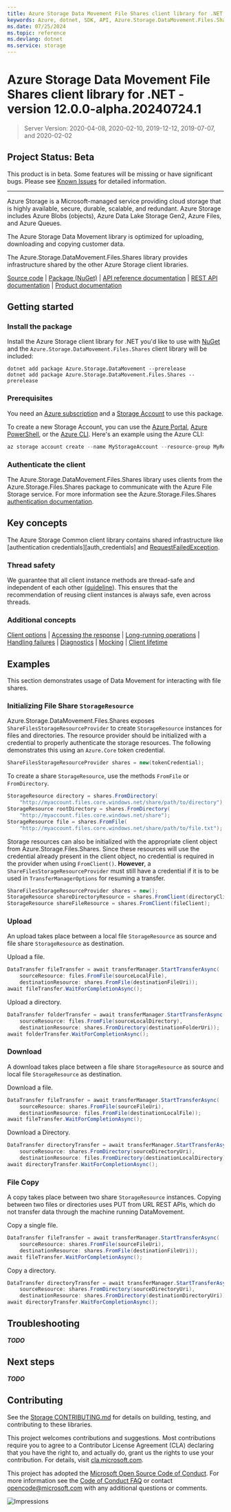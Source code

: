 ```yaml
---
title: Azure Storage Data Movement File Shares client library for .NET
keywords: Azure, dotnet, SDK, API, Azure.Storage.DataMovement.Files.Shares, storage
ms.date: 07/25/2024
ms.topic: reference
ms.devlang: dotnet
ms.service: storage
---
```

# Azure Storage Data Movement File Shares client library for .NET - version 12.0.0-alpha.20240724.1 


> Server Version: 2020-04-08, 2020-02-10, 2019-12-12, 2019-07-07, and 2020-02-02

## Project Status: Beta

This product is in beta. Some features will be missing or have significant bugs. Please see [Known Issues](https://github.com/Azure/azure-sdk-for-net/blob/main/sdk/storage/Azure.Storage.DataMovement/KnownIssues.md) for detailed information.

---

Azure Storage is a Microsoft-managed service providing cloud storage that is
highly available, secure, durable, scalable, and redundant. Azure Storage
includes Azure Blobs (objects), Azure Data Lake Storage Gen2, Azure Files,
and Azure Queues.

The Azure Storage Data Movement library is optimized for uploading, downloading and
copying customer data.

The Azure.Storage.DataMovement.Files.Shares library provides infrastructure shared by the other
Azure Storage client libraries.

[Source code][source] | [Package (NuGet)][package] | [API reference documentation][docs] | [REST API documentation][rest_docs] | [Product documentation][product_docs]

## Getting started

### Install the package

Install the Azure Storage client library for .NET you'd like to use with
[NuGet][nuget] and the `Azure.Storage.DataMovement.Files.Shares` client library will be included:

```dotnetcli
dotnet add package Azure.Storage.DataMovement --prerelease
dotnet add package Azure.Storage.DataMovement.Files.Shares --prerelease
```

### Prerequisites

You need an [Azure subscription][azure_sub] and a
[Storage Account][storage_account_docs] to use this package.

To create a new Storage Account, you can use the [Azure Portal][storage_account_create_portal],
[Azure PowerShell][storage_account_create_ps], or the [Azure CLI][storage_account_create_cli].
Here's an example using the Azure CLI:

```Powershell
az storage account create --name MyStorageAccount --resource-group MyResourceGroup --location westus --sku Standard_LRS
```

### Authenticate the client
The Azure.Storage.DataMovement.Files.Shares library uses clients from the Azure.Storage.Files.Shares package to communicate with the Azure File Storage service. For more information see the Azure.Storage.Files.Shares [authentication documentation](https://github.com/Azure/azure-sdk-for-net/tree/main/sdk/storage/Azure.Storage.Files.Shares#authenticate-the-client).

## Key concepts

The Azure Storage Common client library contains shared infrastructure like
[authentication credentials][auth_credentials] and [RequestFailedException][RequestFailedException].

### Thread safety
We guarantee that all client instance methods are thread-safe and independent of each other ([guideline](https://azure.github.io/azure-sdk/dotnet_introduction.html#dotnet-service-methods-thread-safety)). This ensures that the recommendation of reusing client instances is always safe, even across threads.

### Additional concepts
<!-- CLIENT COMMON BAR -->
[Client options](https://github.com/Azure/azure-sdk-for-net/blob/main/sdk/core/Azure.Core/README.md#configuring-service-clients-using-clientoptions) |
[Accessing the response](https://github.com/Azure/azure-sdk-for-net/blob/main/sdk/core/Azure.Core/README.md#accessing-http-response-details-using-responset) |
[Long-running operations](https://github.com/Azure/azure-sdk-for-net/blob/main/sdk/core/Azure.Core/README.md#consuming-long-running-operations-using-operationt) |
[Handling failures](https://github.com/Azure/azure-sdk-for-net/blob/main/sdk/core/Azure.Core/README.md#reporting-errors-requestfailedexception) |
[Diagnostics](https://github.com/Azure/azure-sdk-for-net/blob/main/sdk/core/Azure.Core/samples/Diagnostics.md) |
[Mocking](https://learn.microsoft.com/dotnet/azure/sdk/unit-testing-mocking) |
[Client lifetime](https://devblogs.microsoft.com/azure-sdk/lifetime-management-and-thread-safety-guarantees-of-azure-sdk-net-clients/)
<!-- CLIENT COMMON BAR -->

## Examples

This section demonstrates usage of Data Movement for interacting with file shares.

### Initializing File Share `StorageResource`

Azure.Storage.DataMovement.Files.Shares exposes `ShareFilesStorageResourceProvider` to create `StorageResource` instances for files and directories. The resource provider should be initialized with a credential to properly authenticate the storage resources. The following demonstrates this using an `Azure.Core` token credential.

```C# Snippet:MakeProvider_TokenCredential_Shares
ShareFilesStorageResourceProvider shares = new(tokenCredential);
```

To create a share `StorageResource`, use the methods `FromFile` or `FromDirectory`.

```C# Snippet:ResourceConstruction_Shares
StorageResource directory = shares.FromDirectory(
    "http://myaccount.files.core.windows.net/share/path/to/directory");
StorageResource rootDirectory = shares.FromDirectory(
    "http://myaccount.files.core.windows.net/share");
StorageResource file = shares.FromFile(
    "http://myaccount.files.core.windows.net/share/path/to/file.txt");
```

Storage resources can also be initialized with the appropriate client object from Azure.Storage.Files.Shares. Since these resources will use the credential already present in the client object, no credential is required in the provider when using `FromClient()`. **However**, a `ShareFilesStorageResourceProvider` must still have a credential if it is to be used in `TransferManagerOptions` for resuming a transfer.

```C# Snippet:ResourceConstruction_FromClients_Shares
ShareFilesStorageResourceProvider shares = new();
StorageResource shareDirectoryResource = shares.FromClient(directoryClient);
StorageResource shareFileResource = shares.FromClient(fileClient);
```

### Upload

An upload takes place between a local file `StorageResource` as source and file share `StorageResource` as destination.

Upload a file.

```C# Snippet:SimplefileUpload_Shares
DataTransfer fileTransfer = await transferManager.StartTransferAsync(
    sourceResource: files.FromFile(sourceLocalFile),
    destinationResource: shares.FromFile(destinationFileUri));
await fileTransfer.WaitForCompletionAsync();
```

Upload a directory.

```C# Snippet:SimpleDirectoryUpload_Shares
DataTransfer folderTransfer = await transferManager.StartTransferAsync(
    sourceResource: files.FromFile(sourceLocalDirectory),
    destinationResource: shares.FromDirectory(destinationFolderUri));
await folderTransfer.WaitForCompletionAsync();
```

### Download

A download takes place between a file share `StorageResource` as source and local file `StorageResource` as destination.

Download a file.

```C# Snippet:SimpleFileDownload_Shares
DataTransfer fileTransfer = await transferManager.StartTransferAsync(
    sourceResource: shares.FromFile(sourceFileUri),
    destinationResource: files.FromFile(destinationLocalFile));
await fileTransfer.WaitForCompletionAsync();
```

Download a Directory.

```C# Snippet:SimpleDirectoryDownload_Shares
DataTransfer directoryTransfer = await transferManager.StartTransferAsync(
    sourceResource: shares.FromDirectory(sourceDirectoryUri),
    destinationResource: files.FromDirectory(destinationLocalDirectory));
await directoryTransfer.WaitForCompletionAsync();
```

### File Copy

A copy takes place between two share `StorageResource` instances. Copying between two files or directories uses PUT from URL REST APIs, which do not transfer data through the machine running DataMovement.

Copy a single file.

```C# Snippet:s2sCopyFile_Shares
DataTransfer fileTransfer = await transferManager.StartTransferAsync(
    sourceResource: shares.FromFile(sourceFileUri),
    destinationResource: shares.FromFile(destinationFileUri));
await fileTransfer.WaitForCompletionAsync();
```

Copy a directory.

```C# Snippet:s2sCopyDirectory_Shares
DataTransfer directoryTransfer = await transferManager.StartTransferAsync(
    sourceResource: shares.FromDirectory(sourceDirectoryUri),
    destinationResource: shares.FromDirectory(destinationDirectoryUri));
await directoryTransfer.WaitForCompletionAsync();
```

## Troubleshooting

***TODO***

## Next steps

***TODO***

## Contributing

See the [Storage CONTRIBUTING.md][storage_contrib] for details on building,
testing, and contributing to these libraries.

This project welcomes contributions and suggestions.  Most contributions require
you to agree to a Contributor License Agreement (CLA) declaring that you have
the right to, and actually do, grant us the rights to use your contribution. For
details, visit [cla.microsoft.com][cla].

This project has adopted the [Microsoft Open Source Code of Conduct][coc].
For more information see the [Code of Conduct FAQ][coc_faq]
or contact [opencode@microsoft.com][coc_contact] with any
additional questions or comments.

![Impressions](https://azure-sdk-impressions.azurewebsites.net/api/impressions/azure-sdk-for-net%2Fsdk%2Fstorage%2FAzure.Storage.Common%2FREADME.png)

<!-- LINKS -->
[source]: https://github.com/Azure/azure-sdk-for-net/tree/main/sdk/storage/Azure.Storage.Common/src
[package]: https://www.nuget.org/packages/Azure.Storage.Common/
[docs]: /dotnet/api/azure.storage
[rest_docs]: /rest/api/storageservices/
[product_docs]: /azure/storage/
[nuget]: https://www.nuget.org/
[storage_account_docs]: /azure/storage/common/storage-account-overview
[storage_account_create_ps]: /azure/storage/common/storage-quickstart-create-account?tabs=azure-powershell
[storage_account_create_cli]: /azure/storage/common/storage-quickstart-create-account?tabs=azure-cli
[storage_account_create_portal]: /azure/storage/common/storage-quickstart-create-account?tabs=azure-portal
[azure_cli]: /cli/azure
[azure_sub]: https://azure.microsoft.com/free/dotnet/
[RequestFailedException]: https://github.com/Azure/azure-sdk-for-net/tree/main/sdk/core/Azure.Core/src/RequestFailedException.cs
[error_codes]: /rest/api/storageservices/common-rest-api-error-codes
[samples]: https://github.com/Azure/azure-sdk-for-net/tree/main/sdk/storage/Azure.Storage.DataMovement.Files.Shares/samples
[storage_contrib]: https://github.com/Azure/azure-sdk-for-net/blob/main/sdk/storage/CONTRIBUTING.md
[cla]: https://cla.microsoft.com
[coc]: https://opensource.microsoft.com/codeofconduct/
[coc_faq]: https://opensource.microsoft.com/codeofconduct/faq/
[coc_contact]: mailto:opencode@microsoft.com

